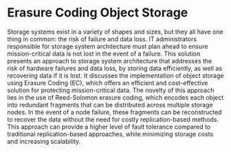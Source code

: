 # Erasure Coding Object Storage
Storage systems exist in a variety of shapes and sizes, but they all have one thing in common: the risk of failure and data loss. IT administrators responsible for storage system architecture must plan ahead to ensure mission-critical data is not lost in the event of a failure. This solution presents an approach to storage system architecture that addresses the risk of hardware failures and data loss, by storing data efficiently, as well as recovering data if it is lost. It discusses the implementation of object storage using Erasure Coding (EC), which offers an efficient and cost-effective solution for protecting mission-critical data. The novelty of this approach lies in the use of Reed-Solomon erasure coding, which encodes each object into redundant fragments that can be distributed across multiple storage nodes. In the event of a node failure, these fragments can be reconstructed to recover the data without the need for costly replication-based methods. This approach can provide a higher level of fault tolerance compared to traditional replication-based approaches, while minimizing storage costs and increasing scalability.
